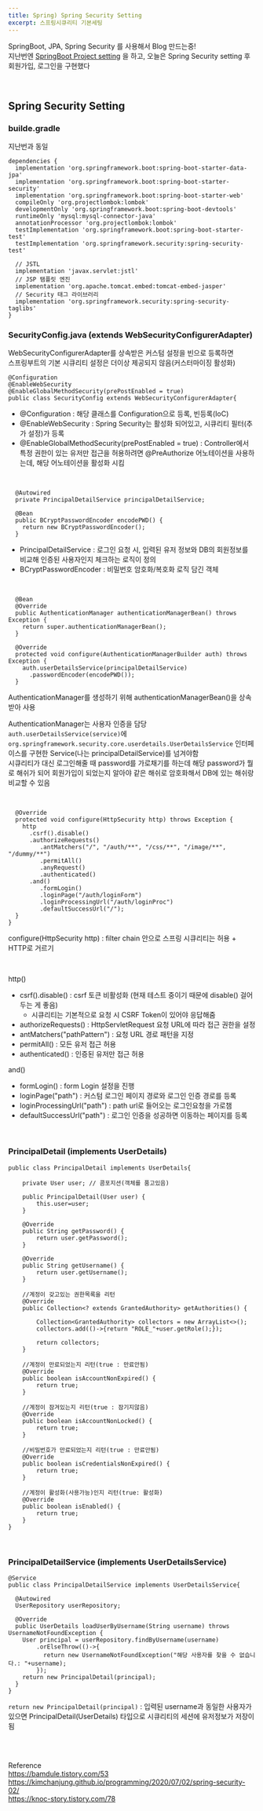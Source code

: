 ```yaml
---
title: Spring) Spring Security Setting
excerpt: 스프링시큐리티 기본세팅
---
```


SpringBoot, JPA, Spring Security 를 사용해서 Blog 만드는중!  
지난번엔 [SpringBoot Project setting](https://ttaehee.github.io/spring/spring-framework/spring-boot/setting/)
을 하고, 오늘은 Spring Security setting 후 회원가입, 로그인을 구현했다  

<br/>

## Spring Security Setting
### builde.gradle
지난번과 동일  

```
dependencies {
  implementation 'org.springframework.boot:spring-boot-starter-data-jpa'
  implementation 'org.springframework.boot:spring-boot-starter-security'
  implementation 'org.springframework.boot:spring-boot-starter-web'
  compileOnly 'org.projectlombok:lombok'
  developmentOnly 'org.springframework.boot:spring-boot-devtools'
  runtimeOnly 'mysql:mysql-connector-java'
  annotationProcessor 'org.projectlombok:lombok'
  testImplementation 'org.springframework.boot:spring-boot-starter-test'
  testImplementation 'org.springframework.security:spring-security-test'

  // JSTL
  implementation 'javax.servlet:jstl'	
  // JSP 탬플릿 엔진							
  implementation 'org.apache.tomcat.embed:tomcat-embed-jasper'
  // Security 태그 라이브러리		
  implementation 'org.springframework.security:spring-security-taglibs'
}
```

### SecurityConfig.java (extends WebSecurityConfigurerAdapter)

WebSecurityConfigurerAdapter를 상속받은 커스텀 설정을 빈으로 등록하면  
스프링부트의 기본 시큐리티 설정은 더이상 제공되지 않음(커스터마이징 활성화)  

```
@Configuration
@EnableWebSecurity
@EnableGlobalMethodSecurity(prePostEnabled = true) 
public class SecurityConfig extends WebSecurityConfigurerAdapter{
```

- @Configuration : 해당 클래스를 Configuration으로 등록, 빈등록(IoC)
- @EnableWebSecurity : Spring Security는 활성화 되어있고, 시큐리티 필터(추가 설정)가 등록
- @EnableGlobalMethodSecurity(prePostEnabled = true) : Controller에서 특정 권한이 있는 유저만 접근을 허용하려면 @PreAuthorize 어노테이션을 사용하는데, 해당 어노테이션을 활성화 시킴

<br/>

```	
  @Autowired
  private PrincipalDetailService principalDetailService;

  @Bean
  public BCryptPasswordEncoder encodePWD() {
    return new BCryptPasswordEncoder();
  }
```

- PrincipalDetailService : 로그인 요청 시, 입력된 유저 정보와 DB의 회원정보를 비교해 인증된 사용자인지 체크하는 로직이 정의
- BCryptPasswordEncoder : 비밀번호 암호화/복호화 로직 담긴 객체
  
<br/>
  
```
  @Bean
  @Override
  public AuthenticationManager authenticationManagerBean() throws Exception {
    return super.authenticationManagerBean();
  }
 
  @Override
  protected void configure(AuthenticationManagerBuilder auth) throws Exception {
    auth.userDetailsService(principalDetailService)
      .passwordEncoder(encodePWD());
  }
```
AuthenticationManager를 생성하기 위해 authenticationManagerBean()을 상속받아 사용  

AuthenticationManager는 사용자 인증을 담당  
`auth.userDetailsService(service)`에 `org.springframework.security.core.userdetails.UserDetailsService` 인터페이스를 구현한 Service(나는 principalDetailService)를 넘겨야함  
시큐리티가 대신 로그인해줄 때 password를 가로채기를 하는데 해당 password가 뭘로 해쉬가 되어 회원가입이 되었는지 알아야 같은 해쉬로 암호화해서 DB에 있는 해쉬랑 비교할 수 있음

<br/>  

```
  @Override
  protected void configure(HttpSecurity http) throws Exception {
    http
      .csrf().disable()
      .authorizeRequests()
         .antMatchers("/", "/auth/**", "/css/**", "/image/**", "/dummy/**") 
         .permitAll()
         .anyRequest()
         .authenticated()
      .and()
         .formLogin()
         .loginPage("/auth/loginForm")
         .loginProcessingUrl("/auth/loginProc")
         .defaultSuccessUrl("/");
  }
}
```
configure(HttpSecurity http) : filter chain 안으로 스프링 시큐리티는 허용 + HTTP로 거르기

<br/>

http()  
- csrf().disable() : csrf 토큰 비활성화 (현재 테스트 중이기 때문에 disable() 걸어두는 게 좋음)
  - 시큐리티는 기본적으로 요청 시 CSRF Token이 있어야 응답해줌
- authorizeRequests() : HttpServletRequest 요청 URL에 따라 접근 권한을 설정
- antMatchers("pathPattern") : 요청 URL 경로 패턴을 지정
- permitAll() : 모든 유저 접근 허용
- authenticated() : 인증된 유저만 접근 허용

and()  
- formLogin() : form Login 설정을 진행
- loginPage("path") : 커스텀 로그인 페이지 경로와 로그인 인증 경로를 등록
- loginProcessingUrl("path") : path url로 들어오는 로그인요청을 가로챔
- defaultSuccessUrl("path") : 로그인 인증을 성공하면 이동하는 페이지를 등록

<br/>

### PrincipalDetail (implements UserDetails)

```
public class PrincipalDetail implements UserDetails{

	private User user; // 콤포지션(객체를 품고있음)
	
	public PrincipalDetail(User user) {
		this.user=user;
	}
	
	@Override
	public String getPassword() {
		return user.getPassword();
	}
	
	@Override
	public String getUsername() {
		return user.getUsername();
	}
	
	//계정이 갖고있는 권한목록을 리턴
	@Override
	public Collection<? extends GrantedAuthority> getAuthorities() {
		
		Collection<GrantedAuthority> collectors = new ArrayList<>();	
		collectors.add(()->{return "ROLE_"+user.getRole();});
		
		return collectors;
	}
	
	//계정이 만료되었는지 리턴(true : 만료안됨)
	@Override
	public boolean isAccountNonExpired() {
		return true;
	}
	
	//계정이 잠겨있는지 리턴(true : 잠기지않음)
	@Override
	public boolean isAccountNonLocked() {
		return true;
	}
	
	//비밀번호가 만료되었는지 리턴(true : 만료안됨)
	@Override
	public boolean isCredentialsNonExpired() {
		return true;
	}
	
	//계정이 활성화(사용가능)인지 리턴(true: 활성화)
	@Override
	public boolean isEnabled() {
		return true;
	}
}
```

<br/>

### PrincipalDetailService (implements UserDetailsService)

```
@Service
public class PrincipalDetailService implements UserDetailsService{
	
  @Autowired
  UserRepository userRepository;
  
  @Override
  public UserDetails loadUserByUsername(String username) throws UsernameNotFoundException {
    User principal = userRepository.findByUsername(username)
        .orElseThrow(()->{
          return new UsernameNotFoundException("해당 사용자를 찾을 수 없습니다.: "+username);
        });
    return new PrincipalDetail(principal);
  }
}
```  

`return new PrincipalDetail(principal)` : 입력된 username과 동일한 사용자가 있으면 PrincipalDetail(UserDetails) 타입으로 시큐리티의 세션에 유저정보가 저장이 됨









<br/><br/>  

Reference  
https://bamdule.tistory.com/53  
https://kimchanjung.github.io/programming/2020/07/02/spring-security-02/    
https://knoc-story.tistory.com/78
<br/>

